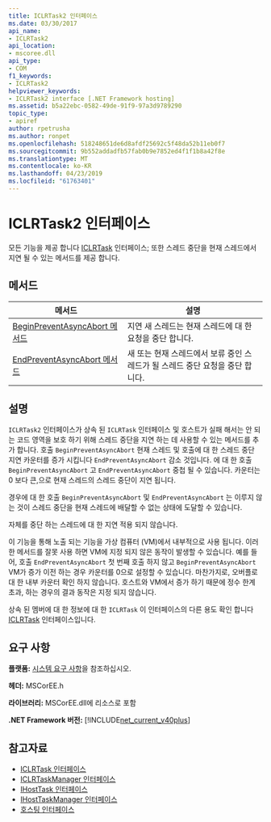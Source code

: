 ```yaml
---
title: ICLRTask2 인터페이스
ms.date: 03/30/2017
api_name:
- ICLRTask2
api_location:
- mscoree.dll
api_type:
- COM
f1_keywords:
- ICLRTask2
helpviewer_keywords:
- ICLRTask2 interface [.NET Framework hosting]
ms.assetid: b5a22ebc-0582-49de-91f9-97a3d9789290
topic_type:
- apiref
author: rpetrusha
ms.author: ronpet
ms.openlocfilehash: 518248651de6d8afdf25692c5f48da52b11eb0f7
ms.sourcegitcommit: 9b552addadfb57fab0b9e7852ed4f1f1b8a42f8e
ms.translationtype: MT
ms.contentlocale: ko-KR
ms.lasthandoff: 04/23/2019
ms.locfileid: "61763401"
---
```

# <a name="iclrtask2-interface"></a>ICLRTask2 인터페이스
모든 기능을 제공 합니다 [ICLRTask](../../../../docs/framework/unmanaged-api/hosting/iclrtask-interface.md) 인터페이스; 또한 스레드 중단을 현재 스레드에서 지연 될 수 있는 메서드를 제공 합니다.  
  
## <a name="methods"></a>메서드  
  
|메서드|설명|  
|------------|-----------------|  
|[BeginPreventAsyncAbort 메서드](../../../../docs/framework/unmanaged-api/hosting/iclrtask2-beginpreventasyncabort-method.md)|지연 새 스레드는 현재 스레드에 대 한 요청을 중단 합니다.|  
|[EndPreventAsyncAbort 메서드](../../../../docs/framework/unmanaged-api/hosting/iclrtask2-endpreventasyncabort-method.md)|새 또는 현재 스레드에서 보류 중인 스레드가 될 스레드 중단 요청을 중단 합니다.|  
  
## <a name="remarks"></a>설명  
 `ICLRTask2` 인터페이스가 상속 된 `ICLRTask` 인터페이스 및 호스트가 실패 해서는 안 되는 코드 영역을 보호 하기 위해 스레드 중단을 지연 하는 데 사용할 수 있는 메서드를 추가 합니다. 호출 `BeginPreventAsyncAbort` 현재 스레드 및 호출에 대 한 스레드 중단 지연 카운터를 증가 시킵니다 `EndPreventAsyncAbort` 감소 것입니다. 에 대 한 호출 `BeginPreventAsyncAbort` 고 `EndPreventAsyncAbort` 중첩 될 수 있습니다. 카운터는 0 보다 큰,으로 현재 스레드의 스레드 중단이 지연 됩니다.  
  
 경우에 대 한 호출 `BeginPreventAsyncAbort` 및 `EndPreventAsyncAbort` 는 이루지 않는 것이 스레드 중단을 현재 스레드에 배달할 수 없는 상태에 도달할 수 있습니다.  
  
 자체를 중단 하는 스레드에 대 한 지연 적용 되지 않습니다.  
  
 이 기능을 통해 노출 되는 기능을 가상 컴퓨터 (VM)에서 내부적으로 사용 됩니다. 이러한 메서드를 잘못 사용 하면 VM에 지정 되지 않은 동작이 발생할 수 있습니다. 예를 들어, 호출 `EndPreventAsyncAbort` 첫 번째 호출 하지 않고 `BeginPreventAsyncAbort` VM가 증가 이전 하는 경우 카운터를 0으로 설정할 수 있습니다. 마찬가지로, 오버플로 대 한 내부 카운터 확인 하지 않습니다. 호스트와 VM에서 증가 하기 때문에 정수 한계 초과, 하는 경우의 결과 동작은 지정 되지 않습니다.  
  
 상속 된 멤버에 대 한 정보에 대 한 `ICLRTask` 이 인터페이스의 다른 용도 확인 합니다 [ICLRTask](../../../../docs/framework/unmanaged-api/hosting/iclrtask-interface.md) 인터페이스입니다.  
  
## <a name="requirements"></a>요구 사항  
 **플랫폼:** [시스템 요구 사항](../../../../docs/framework/get-started/system-requirements.md)을 참조하십시오.  
  
 **헤더:** MSCorEE.h  
  
 **라이브러리:** MSCorEE.dll에 리소스로 포함  
  
 **.NET Framework 버전:** [!INCLUDE[net_current_v40plus](../../../../includes/net-current-v40plus-md.md)]  
  
## <a name="see-also"></a>참고자료

- [ICLRTask 인터페이스](../../../../docs/framework/unmanaged-api/hosting/iclrtask-interface.md)
- [ICLRTaskManager 인터페이스](../../../../docs/framework/unmanaged-api/hosting/iclrtaskmanager-interface.md)
- [IHostTask 인터페이스](../../../../docs/framework/unmanaged-api/hosting/ihosttask-interface.md)
- [IHostTaskManager 인터페이스](../../../../docs/framework/unmanaged-api/hosting/ihosttaskmanager-interface.md)
- [호스팅 인터페이스](../../../../docs/framework/unmanaged-api/hosting/hosting-interfaces.md)
